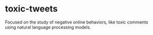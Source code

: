 # toxic-tweets
Focused on the study of negative online behaviors, like toxic comments using natural language processing models.
